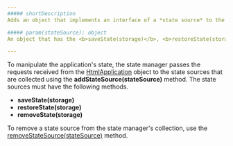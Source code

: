 ```yaml
---
##### shortDescription
Adds an object that implements an interface of a *state source* to the state manager's collection of state sources.

##### param(stateSource): object
An object that has the <b>saveState(storage)</b>, <b>restoreState(storage)</b> and <b>removeState(storage)</b> methods to manipulate a particular state in the application.

---
```

To manipulate the application's state, the state manager passes the requests received from the [HtmlApplication](/api-reference/40%20SPA%20Framework/HtmlApplication '/Documentation/ApiReference/SPA_Framework/HtmlApplication/') object to the state sources that are collected using the **addStateSource(stateSource)** method. The state sources must have the following methods.

- **saveState(storage)**
- **restoreState(storage)**
- **removeState(storage)**

To remove a state source from the state manager's collection, use the [removeStateSource(stateSource)](/api-reference/40%20SPA%20Framework/StateManager/3%20Methods/removeStateSource(stateSource).md '/Documentation/ApiReference/SPA_Framework/StateManager/Methods/#removeStateSourcestateSource') method.